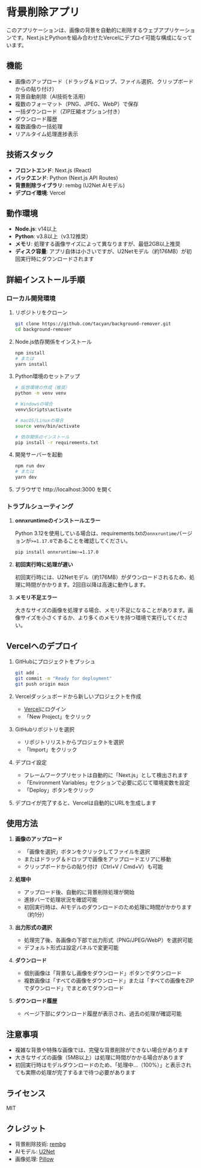 # 背景削除アプリ

このアプリケーションは、画像の背景を自動的に削除するウェブアプリケーションです。Next.jsとPythonを組み合わせたVercelにデプロイ可能な構成になっています。

## 機能

- 画像のアップロード（ドラッグ＆ドロップ、ファイル選択、クリップボードからの貼り付け）
- 背景自動削除（AI技術を活用）
- 複数のフォーマット（PNG、JPEG、WebP）で保存
- 一括ダウンロード（ZIP圧縮オプション付き）
- ダウンロード履歴
- 複数画像の一括処理
- リアルタイム処理進捗表示

## 技術スタック

- **フロントエンド**: Next.js (React)
- **バックエンド**: Python (Next.js API Routes)
- **背景削除ライブラリ**: rembg (U2Net AIモデル)
- **デプロイ環境**: Vercel

## 動作環境

- **Node.js**: v14以上
- **Python**: v3.8以上（v3.12推奨）
- **メモリ**: 処理する画像サイズによって異なりますが、最低2GB以上推奨
- **ディスク容量**: アプリ自体は小さいですが、U2Netモデル（約176MB）が初回実行時にダウンロードされます

## 詳細インストール手順

### ローカル開発環境

1. リポジトリをクローン
   ```bash
   git clone https://github.com/tacyan/background-remover.git
   cd background-remover
   ```

2. Node.js依存関係をインストール
   ```bash
   npm install
   # または
   yarn install
   ```

3. Python環境のセットアップ
   ```bash
   # 仮想環境の作成（推奨）
   python -m venv venv
   
   # Windowsの場合
   venv\Scripts\activate
   
   # macOS/Linuxの場合
   source venv/bin/activate
   
   # 依存関係のインストール
   pip install -r requirements.txt
   ```

4. 開発サーバーを起動
   ```bash
   npm run dev
   # または
   yarn dev
   ```

5. ブラウザで http://localhost:3000 を開く

### トラブルシューティング

1. **onnxruntimeのインストールエラー**
   
   Python 3.12を使用している場合は、requirements.txtの`onnxruntime`バージョンが`>=1.17.0`であることを確認してください。

   ```bash
   pip install onnxruntime>=1.17.0
   ```

2. **初回実行時に処理が遅い**
   
   初回実行時には、U2Netモデル（約176MB）がダウンロードされるため、処理に時間がかかります。2回目以降は高速に動作します。

3. **メモリ不足エラー**
   
   大きなサイズの画像を処理する場合、メモリ不足になることがあります。画像サイズを小さくするか、より多くのメモリを持つ環境で実行してください。

## Vercelへのデプロイ

1. GitHubにプロジェクトをプッシュ
   ```bash
   git add .
   git commit -m "Ready for deployment"
   git push origin main
   ```

2. Vercelダッシュボードから新しいプロジェクトを作成
   - [Vercel](https://vercel.com)にログイン
   - 「New Project」をクリック

3. GitHubリポジトリを選択
   - リポジトリリストからプロジェクトを選択
   - 「Import」をクリック

4. デプロイ設定
   - フレームワークプリセットは自動的に「Next.js」として検出されます
   - 「Environment Variables」セクションで必要に応じて環境変数を設定
   - 「Deploy」ボタンをクリック

5. デプロイが完了すると、Vercelは自動的にURLを生成します

## 使用方法

1. **画像のアップロード**
   - 「画像を選択」ボタンをクリックしてファイルを選択
   - またはドラッグ＆ドロップで画像をアップロードエリアに移動
   - クリップボードからの貼り付け（Ctrl+V / Cmd+V）も可能

2. **処理中**
   - アップロード後、自動的に背景削除処理が開始
   - 進捗バーで処理状況を確認可能
   - 初回実行時は、AIモデルのダウンロードのため処理に時間がかかります（約1分）

3. **出力形式の選択**
   - 処理完了後、各画像の下部で出力形式（PNG/JPEG/WebP）を選択可能
   - デフォルト形式は設定パネルで変更可能

4. **ダウンロード**
   - 個別画像は「背景なし画像をダウンロード」ボタンでダウンロード
   - 複数画像は「すべての画像をダウンロード」または「すべての画像をZIPでダウンロード」でまとめてダウンロード

5. **ダウンロード履歴**
   - ページ下部にダウンロード履歴が表示され、過去の処理が確認可能

## 注意事項

- 複雑な背景や特殊な画像では、完璧な背景削除ができない場合があります
- 大きなサイズの画像（5MB以上）は処理に時間がかかる場合があります
- 初回実行時はモデルダウンロードのため、「処理中...（100%）」と表示されても実際の処理が完了するまで待つ必要があります

## ライセンス

MIT

## クレジット

- 背景削除技術: [rembg](https://github.com/danielgatis/rembg)
- AIモデル: [U2Net](https://github.com/xuebinqin/U-2-Net)
- 画像処理: [Pillow](https://pillow.readthedocs.io/) 